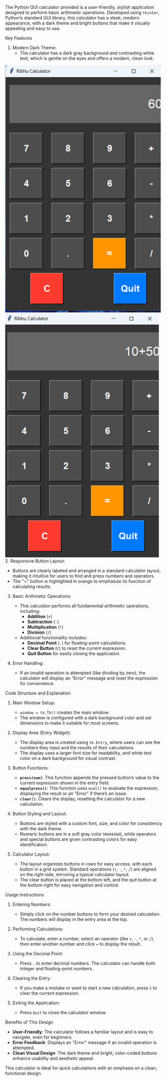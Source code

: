 The Python GUI calculator provided is a user-friendly, stylish application designed to perform basic arithmetic operations. Developed using `tkinter`, Python’s standard GUI library, this calculator has a sleek, modern appearance, with a dark theme and bright buttons that make it visually appealing and easy to use.

Key Features

1. Modern Dark Theme: 
   - The calculator has a dark gray background and contrasting white text, which is gentle on the eyes and offers a modern, clean look.

![](./I1.png)
![](./I2.png)
2. Responsive Button Layout:
   - Buttons are clearly labeled and arranged in a standard calculator layout, making it intuitive for users to find and press numbers and operators.
   - The "=" button is highlighted in orange to emphasize its function of calculating results.

3. Basic Arithmetic Operations:
   - This calculator performs all fundamental arithmetic operations, including:
     - **Addition** (`+`)
     - **Subtraction** (`-`)
     - **Multiplication** (`*`)
     - **Division** (`/`)
   - Additional functionality includes:
     - **Decimal Point** (`.`) for floating-point calculations.
     - **Clear Button** (`C`) to reset the current expression.
     - **Quit Button** for easily closing the application.

4. Error Handling:
   - If an invalid operation is attempted (like dividing by zero), the calculator will display an "Error" message and reset the expression for convenience.

Code Structure and Explanation

1. Main Window Setup:
   - `window = tk.Tk()` creates the main window.
   - The window is configured with a dark background color and set dimensions to make it suitable for most screens.

2. Display Area (Entry Widget):
   - The display area is created using `tk.Entry`, where users can see the numbers they input and the results of their calculations.
   - The display uses a larger font size for readability, and white text color on a dark background for visual contrast.

3. Button Functions:
   - **`press(num)`**: This function appends the pressed button’s value to the current expression shown in the entry field.
   - **`equalpress()`**: This function uses `eval()` to evaluate the expression, displaying the result or an "Error" if there’s an issue.
   - **`clear()`**: Clears the display, resetting the calculator for a new calculation.

4. Button Styling and Layout:
   - Buttons are styled with a custom font, size, and color for consistency with the dark theme.
   - Numeric buttons are in a soft gray color (`#4d4d4d`), while operators and special buttons are given contrasting colors for easy identification.

5. Calculator Layout:
   - The layout organizes buttons in rows for easy access, with each button in a grid system. Standard operations (`+`, `-`, `*`, `/`) are aligned on the right side, mirroring a typical calculator layout.
   - The clear button is placed at the bottom left, and the quit button at the bottom right for easy navigation and control.

 Usage Instructions

1. Entering Numbers:
   - Simply click on the number buttons to form your desired calculation. The numbers will display in the entry area at the top.

2. Performing Calculations:
   - To calculate, enter a number, select an operator (like `+`, `-`, `*`, or `/`), then enter another number and click `=` to display the result.

3. Using the Decimal Point:
   - Press `.` to enter decimal numbers. The calculator can handle both integer and floating-point numbers.

4. Clearing the Entry:
   - If you make a mistake or want to start a new calculation, press `C` to clear the current expression.

5. Exiting the Application:
   - Press `Quit` to close the calculator window.

 Benefits of This Design

- **User-Friendly**: The calculator follows a familiar layout and is easy to navigate, even for beginners.
- **Error Feedback**: Displays an "Error" message if an invalid operation is attempted.
- **Clean Visual Design**: The dark theme and bright, color-coded buttons enhance usability and aesthetic appeal.

This calculator is ideal for quick calculations with an emphasis on a clean, functional design.